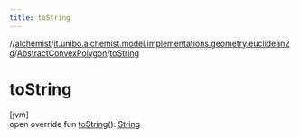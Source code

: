 ```yaml
---
title: toString
---
```

//[alchemist](../../../index.html)/[it.unibo.alchemist.model.implementations.geometry.euclidean2d](../index.html)/[AbstractConvexPolygon](index.html)/[toString](to-string.html)



# toString



[jvm]\
open override fun [toString](to-string.html)(): [String](https://kotlinlang.org/api/latest/jvm/stdlib/kotlin/-string/index.html)




